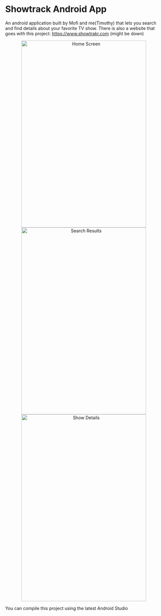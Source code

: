 # Showtrack Android App

An android application built by Mofi and me(Timothy) that lets you search and find details about your favorite TV show.
There is also a website that goes with this project: https://www.showtrakr.com (might be down)

<center><a href="http://tinypic.com?ref=2sai15w" target="_blank"><img src="http://i63.tinypic.com/2sai15w.jpg" border="0" alt="Home Screen" width="400" height="600"></a>
<br>
<a href="http://tinypic.com?ref=2pt2epv" target="_blank"><img src="http://i68.tinypic.com/2pt2epv.jpg" border="0" alt="Search Results"  width="400" height="600"></a>
<br>
<a href="http://tinypic.com?ref=2dtn42f" target="_blank"><img src="http://i66.tinypic.com/2dtn42f.jpg" border="0" alt="Show Details" width="400" height="600"></a></center>

You can compile this project using the latest Android Studio
